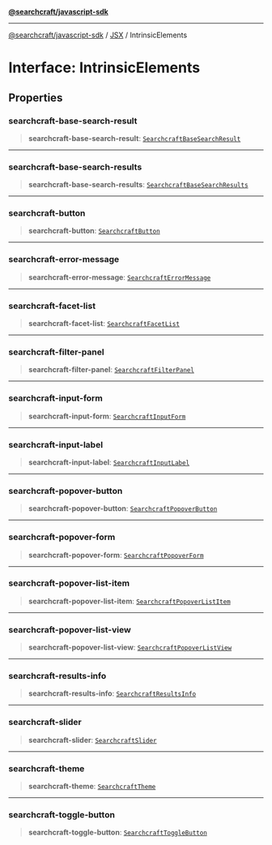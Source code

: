 [**@searchcraft/javascript-sdk**](https://docs.searchcraft.io/reference/sdk/js-vanilla/README.md)

***

[@searchcraft/javascript-sdk](https://docs.searchcraft.io/reference/sdk/js-vanilla/globals.md) / [JSX](https://docs.searchcraft.io/reference/sdk/js-vanilla/namespaces/JSX/README.md) / IntrinsicElements

# Interface: IntrinsicElements

## Properties

### searchcraft-base-search-result

> **searchcraft-base-search-result**: [`SearchcraftBaseSearchResult`](https://docs.searchcraft.io/reference/sdk/js-vanilla/namespaces/JSX/interfaces/SearchcraftBaseSearchResult.md)

***

### searchcraft-base-search-results

> **searchcraft-base-search-results**: [`SearchcraftBaseSearchResults`](https://docs.searchcraft.io/reference/sdk/js-vanilla/namespaces/JSX/interfaces/SearchcraftBaseSearchResults.md)

***

### searchcraft-button

> **searchcraft-button**: [`SearchcraftButton`](https://docs.searchcraft.io/reference/sdk/js-vanilla/namespaces/JSX/interfaces/SearchcraftButton.md)

***

### searchcraft-error-message

> **searchcraft-error-message**: [`SearchcraftErrorMessage`](https://docs.searchcraft.io/reference/sdk/js-vanilla/namespaces/JSX/interfaces/SearchcraftErrorMessage.md)

***

### searchcraft-facet-list

> **searchcraft-facet-list**: [`SearchcraftFacetList`](https://docs.searchcraft.io/reference/sdk/js-vanilla/namespaces/JSX/interfaces/SearchcraftFacetList.md)

***

### searchcraft-filter-panel

> **searchcraft-filter-panel**: [`SearchcraftFilterPanel`](https://docs.searchcraft.io/reference/sdk/js-vanilla/namespaces/JSX/interfaces/SearchcraftFilterPanel.md)

***

### searchcraft-input-form

> **searchcraft-input-form**: [`SearchcraftInputForm`](https://docs.searchcraft.io/reference/sdk/js-vanilla/namespaces/JSX/interfaces/SearchcraftInputForm.md)

***

### searchcraft-input-label

> **searchcraft-input-label**: [`SearchcraftInputLabel`](https://docs.searchcraft.io/reference/sdk/js-vanilla/namespaces/JSX/interfaces/SearchcraftInputLabel.md)

***

### searchcraft-popover-button

> **searchcraft-popover-button**: [`SearchcraftPopoverButton`](https://docs.searchcraft.io/reference/sdk/js-vanilla/namespaces/JSX/interfaces/SearchcraftPopoverButton.md)

***

### searchcraft-popover-form

> **searchcraft-popover-form**: [`SearchcraftPopoverForm`](https://docs.searchcraft.io/reference/sdk/js-vanilla/namespaces/JSX/interfaces/SearchcraftPopoverForm.md)

***

### searchcraft-popover-list-item

> **searchcraft-popover-list-item**: [`SearchcraftPopoverListItem`](https://docs.searchcraft.io/reference/sdk/js-vanilla/namespaces/JSX/interfaces/SearchcraftPopoverListItem.md)

***

### searchcraft-popover-list-view

> **searchcraft-popover-list-view**: [`SearchcraftPopoverListView`](https://docs.searchcraft.io/reference/sdk/js-vanilla/namespaces/JSX/interfaces/SearchcraftPopoverListView.md)

***

### searchcraft-results-info

> **searchcraft-results-info**: [`SearchcraftResultsInfo`](https://docs.searchcraft.io/reference/sdk/js-vanilla/namespaces/JSX/interfaces/SearchcraftResultsInfo.md)

***

### searchcraft-slider

> **searchcraft-slider**: [`SearchcraftSlider`](https://docs.searchcraft.io/reference/sdk/js-vanilla/namespaces/JSX/interfaces/SearchcraftSlider.md)

***

### searchcraft-theme

> **searchcraft-theme**: [`SearchcraftTheme`](https://docs.searchcraft.io/reference/sdk/js-vanilla/namespaces/JSX/interfaces/SearchcraftTheme.md)

***

### searchcraft-toggle-button

> **searchcraft-toggle-button**: [`SearchcraftToggleButton`](https://docs.searchcraft.io/reference/sdk/js-vanilla/namespaces/JSX/interfaces/SearchcraftToggleButton.md)
